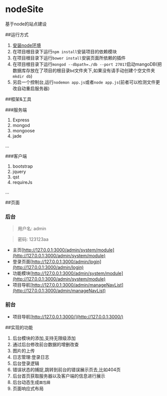 # nodeSite
基于node的站点建设

##运行方式

1. [安装node环境](https://nodejs.org/en/)
2. 在项目根目录下运行`npm install`安装项目的依赖模块
3. 在项目根目录下运行`bower install`安装页面所依赖的插件
4. 在项目根目录下运行`mongod --dbpath=./db --port 27017`启动mangoDB(把数据库存放在了项目的根目录`bd`文件夹下,如果没有请手动创建个空文件夹`mkdir db`)
5. 另启一个控制台,运行`nodemon app.js`或者`node app.js`(前者可以检测文件更改自动重启服务器)

##框架&工具

###服务端
1. Express
2. mongod
3. mongoose
4. jade

...

###客户端
1. bootstrap
2. jquery
3. qst
4. requireJs

...

##页面

### 后台

> 用户名: admin

> 密码: 123123aa

- 主页[http://127.0.0.1:3000/admin/system/module](http://127.0.0.1:3000/admin/system/module)
- 登录页面[http://127.0.0.1:3000/admin/login](http://127.0.0.1:3000/admin/login)
- 功能模块[http://127.0.0.1:3000/admin/system/module](http://127.0.0.1:3000/admin/system/module)
- 项目导航[http://127.0.0.1:3000/admin/manageNavList](http://127.0.0.1:3000/admin/manageNavList)

### 前台

- 项目导航[http://127.0.0.1:3000/](http://127.0.0.1:3000/)

##实现的功能

1. 后台模块的添加,支持无限级添加
2. 通过后台修改前台数据的增删改查
3. 图片的上传
4. 日志管理:登录日志
5. 后台登录逻辑
6. 错误状态的捕捉,跳转到前台的错误展示页去,比如404页
7. 后台首页获取服务器以及客户端的信息进行展示
8. 后台动态生成`面包屑`
9. 页面响应式布局